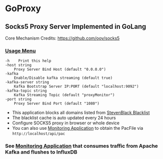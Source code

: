 # GoProxy
## Socks5 Proxy Server Implemented in GoLang

Core Mechanism Credits: https://github.com/oov/socks5

### <u>Usage Menu</u>
```
-h    Print this help
-host string
    Proxy Server Bind Host (default "0.0.0.0")
-kafka
    Enable/Disable kafka streaming (default true)
-kafka-server string
    Kafka Bootstrap Server IP:PORT (default "localhost:9092")
-kafka-topic string
    Kafka Streaming Topic (default "proxyMonitor")
-port string
    Proxy Server Bind Port (default "1080")
```

* This application blocks all domains listed from [StevenBlack Blacklist](https://raw.githubusercontent.com/StevenBlack/hosts/master/alternates/fakenews-gambling-porn/hosts)
* The blacklist cache is auto updated every 24 hours
* Configure SOCKS5 proxy in browser or whole device
* You can also use [Monitoring Application](https://github.com/aravinth2094/GoProxyMonitor) to obtain the PacFile via ```http://localhost/api/pac```

### See [Monitoring Application](https://github.com/aravinth2094/GoProxyMonitor) that consumes traffic from Apache Kafka and flushes to InfluxDB